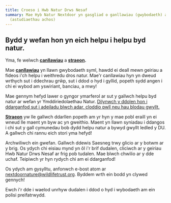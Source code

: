 ```yaml
---
title: Croeso i Hwb Natur Drws Nesaf
summary: Mae Hyb Natur Nextdoor yn gasgliad o ganllawiau (gwybodaeth) a straeon
  (astudiaethau achos)
---
```

## Bydd y wefan hon yn eich helpu i helpu byd natur.

Yma, fe welwch **[canllawiau](https://nextdoornaturehub.org.uk/search#guides)** a **[straeon](https://nextdoornaturehub.org.uk/search#stories).** 

Mae **[canllawiau](https://nextdoornaturehub.org.uk/search#guides)** yn llawn gwybodaeth syml, hawdd ei deall mewn geiriau a fideos i'ch helpu i weithredu dros natur. Mae'r canllawiau hyn yn dweud wrthych sut i ddechrau grŵp, sut i ddod o hyd i gyllid, popeth sydd angen i chi ei wybod am yswiriant, banciau, a mwy!

Mae gennym hefyd lawer o gyngor ymarferol ar sut y gallwch helpu byd natur ar wefan yr Ymddiriedolaethau Natur. [Dilynwch y ddolen hon i ddarganfod sut i adeiladu blwch adar, cloddio pwll neu hau blodau gwyllt.](<https://www.wildlifetrusts. org/camau gweithredu>) 

**[Straeon](https://nextdoornaturehub.org.uk/search#stories)** yw lle gallwch ddarllen popeth am yr hyn y mae pobl eraill yn ei wneud lle maent yn byw ac yn gweithio. Maent yn llawn syniadau i ddangos i chi sut y gall cymunedau bob dydd helpu natur a bywyd gwyllt ledled y DU. A gallwch chi rannu eich stori yma hefyd!

Archwiliwch ein gwefan. Gallwch ddewis Saesneg trwy glicio ar y botwm ar y brig. Os ydych chi eisiau mynd yn ôl i'r brif dudalen, cliciwch ar y geiriau Hwb Natur Drws Nesaf ar frig pob tudalen. Mae blwch chwilio ar y dde uchaf. Teipiwch yr hyn rydych chi am ei ddarganfod!

Os ydych am gysylltu, anfonwch e-bost atom ar [nextdoornature@wildlifetrust.org](mailto:nextdoornature@wildlifetrust.org). Byddem wrth ein bodd yn clywed gennych!

Ewch i'r dde i waelod unrhyw dudalen i ddod o hyd i wybodaeth am ein polisi preifatrwydd.